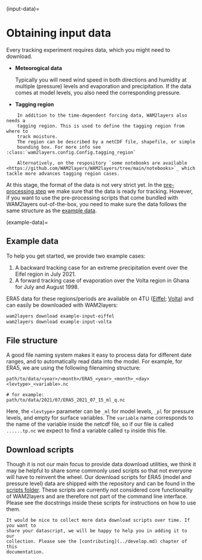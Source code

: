 
(input-data)=
# Obtaining input data

Every tracking experiment requires data, which you might need to download.

* **Meteorogical data**

    Typically you will need wind speed in both directions and humidity at multiple
    (pressure) levels and evaporation and precipitation. If the data comes at model
    levels, you also need the corresponding pressure.


* **Tagging region**
```{eval-rst}
    In addition to the time-dependent forcing data, WAM2layers also needs a
    tagging region. This is used to define the tagging region from where to
    track moisture.
    The region can be described by a netCDF file, shapefile, or simple
    bounding box. For more info see :class:`wam2layers.config.Config.tagging_region`

    Alternatively, on the respository `some notebooks are available <https://github.com/WAM2layers/WAM2layers/tree/main/notebooks>`_ which tackle more advances tagging region cases.
```


At this stage, the format of the data is not very strict yet. In the
[pre-processing step](./preprocess) we make sure that the data is ready for
tracking. However, if you want to use the pre-processing scripts that come
bundled with WAM2layers out-of-the-box, you need to make sure the data follows
the same structure as the [example data](example-data).

(example-data)=
## Example data

To help you get started, we provide two example cases:

1. A backward tracking case for an extreme precipitation event over the Eifel
   region in July 2021.
2. A forward tracking case of evaporation over the Volta region in
   Ghana for July and August 1998.

ERA5 data for these regions/periods are available on 4TU
([Eiffel](https://doi.org/10.4121/f9572240-f179-4338-9e1b-82c5598529e2);
[Volta](https://doi.org/10.4121/bbe10a2a-39dc-4098-a69f-0f677d06ecdd))
and can easily be downloaded with WAM2layers:

```sh
wam2layers download example-input-eiffel
wam2layers download example-input-volta
```

## File structure

A good file naming system makes it easy to process data for different date
ranges, and to automatically read data into the model. For example, for ERA5, we
are using the following filenaming structure:

```
path/to/data/<year>/<month>/ERA5_<year>_<month>_<day><levtype>_<variable>.nc

# for example:
path/to/data/2021/07/ERA5_2021_07_15_ml_q.nc
```

Here, the `<levtype>` parameter can be `_ml` for model levels, `_pl` for
pressure levels, and empty for surface variables. The `variable` name
corresponds to the name of the variable inside the netcdf file, so if our file
is called `......tp.nc` we expect to find a variable called `tp` inside this
file.

## Download scripts

Though it is not our main focus to provide data download utilities, we think it
may be helpful to share some commonly used scripts so that not everyone will
have to reinvent the wheel. Our download scripts for ERA5 (model and pressure
level) data are shipped with the repository and can be found in the [scripts
folder](https://github.com/WAM2layers/WAM2layers/tree/master/scripts). These
scripts are currently not considered core functionality of WAM2layers and are
therefore not part of the command line interface. Please see the docstrings
inside these scripts for instructions on how to use them.

```{note}
It would be nice to collect more data download scripts over time. If you want to
share your datascript, we will be happy to help you in adding it to our
collection. Please see the [contributing](../develop.md) chapter of this
documentation.
```
